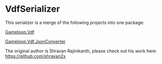 # VdfSerializer

This serializer is a merge of the following projects into one package:

[Gameloop.Vdf](https://github.com/shravan2x/Gameloop.Vdf)

[Gameloop.Vdf.JsonConverter](https://github.com/shravan2x/Gameloop.Vdf.JsonConverter)

The original author is Shravan Rajinikanth, please check out his work here: https://github.com/shravan2x
